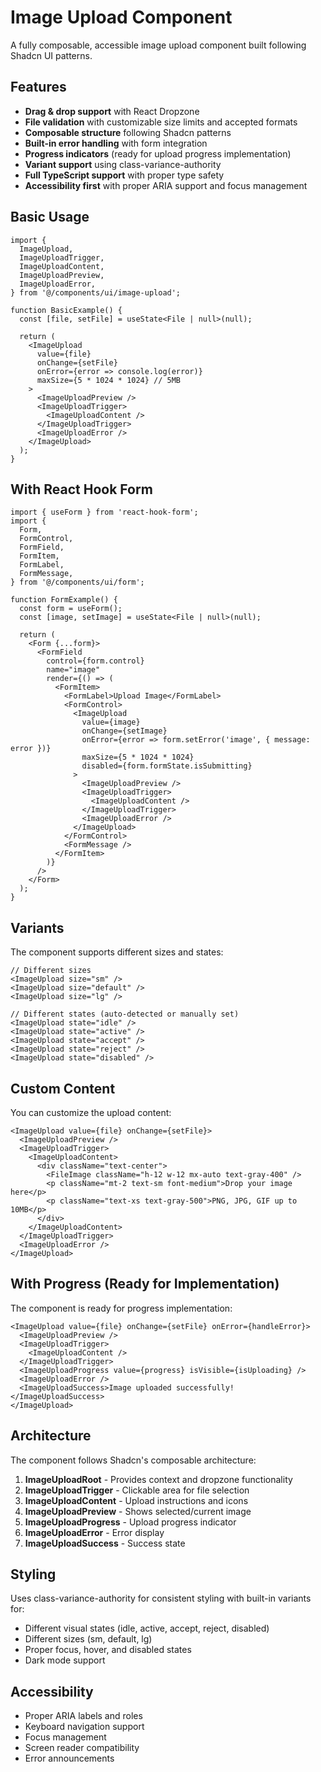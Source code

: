 # Image Upload Component

A fully composable, accessible image upload component built following Shadcn UI patterns.

## Features

- **Drag & drop support** with React Dropzone
- **File validation** with customizable size limits and accepted formats
- **Composable structure** following Shadcn patterns
- **Built-in error handling** with form integration
- **Progress indicators** (ready for upload progress implementation)
- **Variant support** using class-variance-authority
- **Full TypeScript support** with proper type safety
- **Accessibility first** with proper ARIA support and focus management

## Basic Usage

```tsx
import {
  ImageUpload,
  ImageUploadTrigger,
  ImageUploadContent,
  ImageUploadPreview,
  ImageUploadError,
} from '@/components/ui/image-upload';

function BasicExample() {
  const [file, setFile] = useState<File | null>(null);

  return (
    <ImageUpload
      value={file}
      onChange={setFile}
      onError={error => console.log(error)}
      maxSize={5 * 1024 * 1024} // 5MB
    >
      <ImageUploadPreview />
      <ImageUploadTrigger>
        <ImageUploadContent />
      </ImageUploadTrigger>
      <ImageUploadError />
    </ImageUpload>
  );
}
```

## With React Hook Form

```tsx
import { useForm } from 'react-hook-form';
import {
  Form,
  FormControl,
  FormField,
  FormItem,
  FormLabel,
  FormMessage,
} from '@/components/ui/form';

function FormExample() {
  const form = useForm();
  const [image, setImage] = useState<File | null>(null);

  return (
    <Form {...form}>
      <FormField
        control={form.control}
        name="image"
        render={() => (
          <FormItem>
            <FormLabel>Upload Image</FormLabel>
            <FormControl>
              <ImageUpload
                value={image}
                onChange={setImage}
                onError={error => form.setError('image', { message: error })}
                maxSize={5 * 1024 * 1024}
                disabled={form.formState.isSubmitting}
              >
                <ImageUploadPreview />
                <ImageUploadTrigger>
                  <ImageUploadContent />
                </ImageUploadTrigger>
                <ImageUploadError />
              </ImageUpload>
            </FormControl>
            <FormMessage />
          </FormItem>
        )}
      />
    </Form>
  );
}
```

## Variants

The component supports different sizes and states:

```tsx
// Different sizes
<ImageUpload size="sm" />
<ImageUpload size="default" />
<ImageUpload size="lg" />

// Different states (auto-detected or manually set)
<ImageUpload state="idle" />
<ImageUpload state="active" />
<ImageUpload state="accept" />
<ImageUpload state="reject" />
<ImageUpload state="disabled" />
```

## Custom Content

You can customize the upload content:

```tsx
<ImageUpload value={file} onChange={setFile}>
  <ImageUploadPreview />
  <ImageUploadTrigger>
    <ImageUploadContent>
      <div className="text-center">
        <FileImage className="h-12 w-12 mx-auto text-gray-400" />
        <p className="mt-2 text-sm font-medium">Drop your image here</p>
        <p className="text-xs text-gray-500">PNG, JPG, GIF up to 10MB</p>
      </div>
    </ImageUploadContent>
  </ImageUploadTrigger>
  <ImageUploadError />
</ImageUpload>
```

## With Progress (Ready for Implementation)

The component is ready for progress implementation:

```tsx
<ImageUpload value={file} onChange={setFile} onError={handleError}>
  <ImageUploadPreview />
  <ImageUploadTrigger>
    <ImageUploadContent />
  </ImageUploadTrigger>
  <ImageUploadProgress value={progress} isVisible={isUploading} />
  <ImageUploadError />
  <ImageUploadSuccess>Image uploaded successfully!</ImageUploadSuccess>
</ImageUpload>
```

## Architecture

The component follows Shadcn's composable architecture:

1. **ImageUploadRoot** - Provides context and dropzone functionality
2. **ImageUploadTrigger** - Clickable area for file selection
3. **ImageUploadContent** - Upload instructions and icons
4. **ImageUploadPreview** - Shows selected/current image
5. **ImageUploadProgress** - Upload progress indicator
6. **ImageUploadError** - Error display
7. **ImageUploadSuccess** - Success state

## Styling

Uses class-variance-authority for consistent styling with built-in variants for:

- Different visual states (idle, active, accept, reject, disabled)
- Different sizes (sm, default, lg)
- Proper focus, hover, and disabled states
- Dark mode support

## Accessibility

- Proper ARIA labels and roles
- Keyboard navigation support
- Focus management
- Screen reader compatibility
- Error announcements
